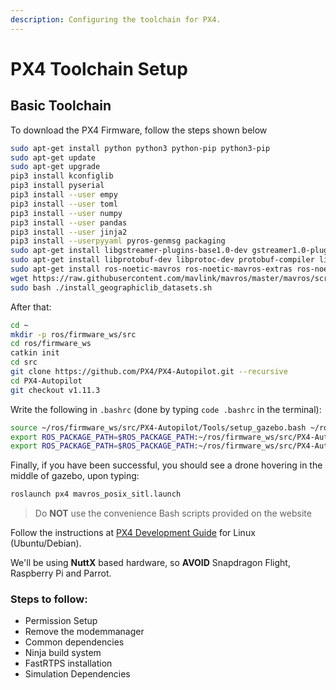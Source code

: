 ```yaml
---
description: Configuring the toolchain for PX4.
---
```


# PX4 Toolchain Setup

## Basic Toolchain <a href="#basic-toolchain" id="basic-toolchain"></a>

To download the PX4 Firmware, follow the steps shown below

```bash
sudo apt-get install python python3 python-pip python3-pip
sudo apt-get update
sudo apt-get upgrade
pip3 install kconfiglib
pip3 install pyserial 
pip3 install --user empy 
pip3 install --user toml 
pip3 install --user numpy 
pip3 install --user pandas 
pip3 install --user jinja2 
pip3 install --userpyyaml pyros-genmsg packaging  
sudo apt-get install libgstreamer-plugins-base1.0-dev gstreamer1.0-plugins-bad gstreamer1.0-plugins-base gstreamer1.0-plugins-good gstreamer1.0-plugins-ugly -y
sudo apt-get install libprotobuf-dev libprotoc-dev protobuf-compiler libeigen3-dev libxml2-utils python3-rospkg python3-jinja2
sudo apt-get install ros-noetic-mavros ros-noetic-mavros-extras ros-noetic-mavlink python3-catkin-tools python3-rosinstall-generator
wget https://raw.githubusercontent.com/mavlink/mavros/master/mavros/scripts/install_geographiclib_datasets.sh
sudo bash ./install_geographiclib_datasets.sh
```

After that:

```bash
cd ~
mkdir -p ros/firmware_ws/src
cd ros/firmware_ws
catkin init
cd src
git clone https://github.com/PX4/PX4-Autopilot.git --recursive
cd PX4-Autopilot
git checkout v1.11.3
```

Write the following in `.bashrc` (done by typing `code .bashrc` in the terminal):

```bash
source ~/ros/firmware_ws/src/PX4-Autopilot/Tools/setup_gazebo.bash ~/ros/firmware_ws/src/PX4-Autopilot ~/ros/firmware_ws/src/PX4-Autopilot/build/px4_sitl_default > /dev/null
export ROS_PACKAGE_PATH=$ROS_PACKAGE_PATH:~/ros/firmware_ws/src/PX4-Autopilot            
export ROS_PACKAGE_PATH=$ROS_PACKAGE_PATH:~/ros/firmware_ws/src/PX4-Autopilot/Tools/sitl_gazebo
```

Finally, if you have been successful, you should see a drone hovering in the middle of gazebo, upon typing:

```bash
roslaunch px4 mavros_posix_sitl.launch
```



> Do **NOT** use the convenience Bash scripts provided on the website

Follow the instructions at [PX4 Development Guide](https://dev.px4.io/en/setup/dev\_env\_linux\_ubuntu.html) for Linux (Ubuntu/Debian).

We'll be using **NuttX** based hardware, so **AVOID** Snapdragon Flight, Raspberry Pi and Parrot.

### Steps to follow: <a href="#steps-to-follow" id="steps-to-follow"></a>

* Permission Setup
* Remove the modemmanager
* Common dependencies
* Ninja build system
* FastRTPS installation
* Simulation Dependencies
